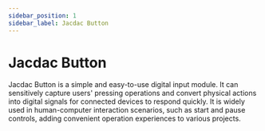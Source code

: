 ```yaml
---
sidebar_position: 1
sidebar_label: Jacdac Button
---
```


# Jacdac Button

Jacdac Button is a simple and easy-to-use digital input module. It can sensitively capture users' pressing operations and convert physical actions into digital signals for connected devices to respond quickly. It is widely used in human-computer interaction scenarios, such as start and pause controls, adding convenient operation experiences to various projects.
